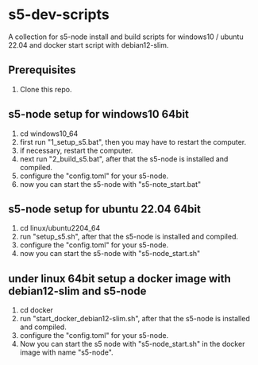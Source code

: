 # s5-dev-scripts
A collection for s5-node install and build scripts for windows10 / ubuntu 22.04 and docker start script with debian12-slim.

## Prerequisites

1. Clone this repo.


## s5-node setup for windows10 64bit

1. cd windows10_64
2. first run "1_setup_s5.bat", then you may have to restart the computer.
3. if necessary, restart the computer.
4. next run "2_build_s5.bat", after that the s5-node is installed and compiled.
5. configure the "config.toml" for your s5-node.
6. now you can start the s5-node with "s5-note_start.bat"


## s5-node setup for ubuntu 22.04 64bit

1. cd linux/ubuntu2204_64
2. run "setup_s5.sh", after that the s5-node is installed and compiled.
3. configure the "config.toml" for your s5-node.
4. now you can start the s5-node with "s5-node_start.sh"


## under linux 64bit setup a docker image with debian12-slim and s5-node

1. cd docker
2. run "start_docker_debian12-slim.sh", after that the s5-node is installed and compiled.
3. configure the "config.toml" for your s5-node.
4. Now you can start the s5 node with "s5-node_start.sh" in the docker image with name "s5-node".

 


